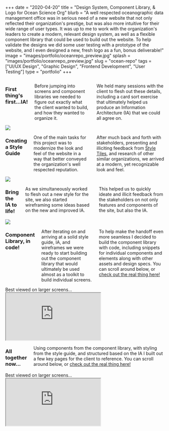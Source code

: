 +++ 
date = "2020-04-20"
title = "Design System, Component Library, & Logo for Ocean Science Org"
blurb = "A well respected oceanographic data management office was in serious need of a new website that not only reflected their organization's prestige, but was also more intuitive for their wide range of user types. It was up to me to work with the organization's leaders to create a modern, relevant design system, as well as a flexible component library that could be used to build out the website. To help validate the designs we did some user testing with a prototype of the website, and I even designed a new, fresh logo as a fun, bonus deliverable!"
image = "images/portfolio/oceanrepo_preview.jpg"
splash = "images/portfolio/oceanrepo_preview.jpg"
slug = "ocean-repo" 
tags = ["UI/UX Design", "Graphic Design", "Frontend Development", "User Testing"]
type = "portfolio"
+++


<div class="row">
    <div class="eight columns offset-by-two">
        <h3>First thing's first...IA!</h3>
        <p>Before jumping into screens and component libraries we needed to figure out exactly what the client wanted to build, and how they wanted to organize it.</p>
        <p>We held many sessions with the client to flesh out these details, including a card sort exercise that ultimately helped us produce an Information Architecture (IA) that we could all agree on.</p>
    </div>
</div>
<img src="images/portfolio/ocean-repo/Sitemap.png" class="portfolio-image" />

<div class="row">
    <div class="eight columns offset-by-two">
        <h3>Creating a Style Guide</h3>
        <p>One of the main tasks for this project was to modernize the look and feel of the website in a way that better conveyed the organization's well respected reputation.</p>
        <p>After much back and forth with stakeholders, presenting and illiciting feedback from <a href="https://alistapart.com/article/style-tiles-and-how-they-work/" target="_blank">Style Tiles</a>, and research of other similar organizations, we arrived at a modern, yet recognizable look and feel.</p>
    </div>
</div>
<img src="images/portfolio/ocean-repo/style-guide.png" class="portfolio-image" />


<div class="row">
    <div class="eight columns offset-by-two">
        <h3>Bring the IA to life!</h3>
        <p>As we simultaneously worked to flesh out a new style for the site, we also started wireframing some ideas based on the new and improved IA.</p>
        <p>This helped us to quickly ideate and illicit feedback from the stakeholders on not only features and components of the site, but also the IA.</p>
    </div>
</div>
<img src="images/portfolio/ocean-repo/wireframes.png" class="portfolio-image" />
<div class="row">
    <div class="eight columns offset-by-two">
        <h3>Component Library, in code! </h3>
        <p>After iterating on and arriving at a solid style guide, IA, and wireframes we were ready to start building out the component library that would ultimately be used almost as a toolkit to build individual screens.</p>
        <p>To help make the handoff even more seamless I decided to build the component library with code, including snippets for individual components and elements along with other assets and design specs. You can scroll around below, or <a href="https://priceless-booth-470cc3.netlify.app/components.html" target="_blank">check out the real thing here!</a> </p>
    </div>
</div>


<div class="iframe-scroller" >
<label class="marg-bot-0">Best viewed on larger screens...</label>
    <iframe 
        seamless src="https://priceless-booth-470cc3.netlify.app/components.html"></iframe>
</div>

<div class="row marg-top-5">
    <div class="eight columns offset-by-two">
        <h3>All together now...</h3>
        <p>Using components from the component library, with styling from the style guide, and structured based on the IA I built out a few key pages for the client to reference. You can scroll around below, or <a href="https://priceless-booth-470cc3.netlify.app" target="_blank">check out the real thing here!</a></p>
    </div>
</div>

<div class="iframe-scroller marg-top-5" >
<label class="marg-bot-0">Best viewed on larger screens...</label>
    <iframe 
        seamless src="https://priceless-booth-470cc3.netlify.app"></iframe>
</div>
